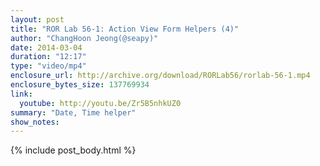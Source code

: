 ```yaml
---
layout: post
title: "ROR Lab 56-1: Action View Form Helpers (4)"
author: "ChangHoon Jeong(@seapy)"
date: 2014-03-04
duration: "12:17"
type: "video/mp4"
enclosure_url: http://archive.org/download/RORLab56/rorlab-56-1.mp4
enclosure_bytes_size: 137769934
link:
  youtube: http://youtu.be/Zr5B5nhkUZ0
summary: "Date, Time helper"
show_notes:
---
```


{% include post_body.html %}
